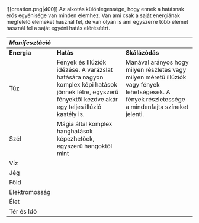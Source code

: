 ![[creation.png|400]]
Az alkotás különlegessége, hogy ennek a hatásnak erős egyénisége van minden elemhez. Van ami csak a saját energiának megfelelő elemeket használ fel, de van olyan is ami egyszerre több elemet használ fel a saját egyéni hatás eléréséért.

| ***Manifesztáció*** |                                                                                                                                                          |                                                                                                                                                    |
| ------------------- | -------------------------------------------------------------------------------------------------------------------------------------------------------- | -------------------------------------------------------------------------------------------------------------------------------------------------- |
| **Energia**         | **Hatás**                                                                                                                                                | **Skálázódás**                                                                                                                                     |
| Tűz                 | Fények és Illúziók idézése. A varázslat hatására nagyon komplex képi hatások jönnek létre, egyszerű fényektől kezdve akár egy teljes illúzió kastély is. | Manával arányos hogy milyen részletes vagy milyen méretű illúziók vagy fények lehetségesek. A fények részletessége a mindenfajta színeket jelenti. |
| Szél                | Mágia által komplex hanghatások képezhetőek, egyszerű hangoktól mint                                                                                     |                                                                                                                                                    |
| Víz                 |                                                                                                                                                          |                                                                                                                                                    |
| Jég                 |                                                                                                                                                          |                                                                                                                                                    |
| Föld                |                                                                                                                                                          |                                                                                                                                                    |
| Elektromosság       |                                                                                                                                                          |                                                                                                                                                    |
| Élet                |                                                                                                                                                          |                                                                                                                                                    |
| Tér és Idő          |                                                                                                                                                          |                                                                                                                                                    |
